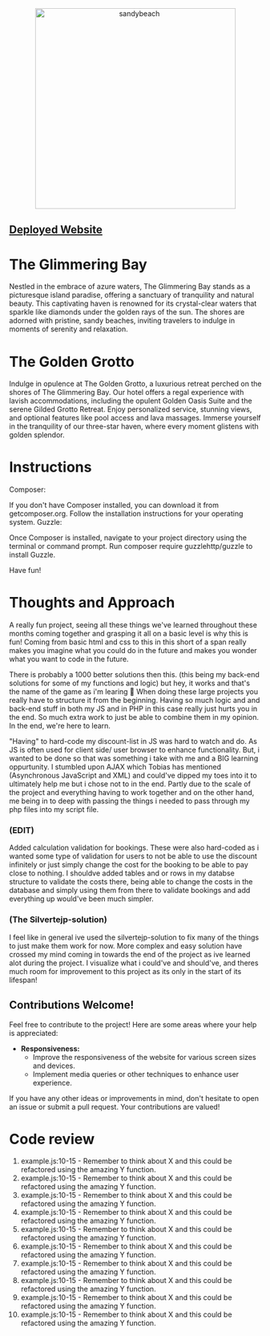 <div align="center">
    <img src="https://github.com/lucasackerberg/The-Golden-Grotto/assets/143884332/4400b28e-4909-4aa8-8ac7-96e4c6bb79b8" height="400" alt="sandybeach">
</div>

## [Deployed Website](http://lucasackerberg.se/thegoldengrotto)


# The Glimmering Bay

Nestled in the embrace of azure waters, The Glimmering Bay stands as a picturesque island paradise, offering a sanctuary of tranquility and natural beauty. This captivating haven is renowned for its crystal-clear waters that sparkle like diamonds under the golden rays of the sun. The shores are adorned with pristine, sandy beaches, inviting travelers to indulge in moments of serenity and relaxation.

# The Golden Grotto

Indulge in opulence at The Golden Grotto, a luxurious retreat perched on the shores of The Glimmering Bay. Our hotel offers a regal experience with lavish accommodations, including the opulent Golden Oasis Suite and the serene Gilded Grotto Retreat. Enjoy personalized service, stunning views, and optional features like pool access and lava massages. Immerse yourself in the tranquility of our three-star haven, where every moment glistens with golden splendor.

# Instructions
Composer:

If you don't have Composer installed, you can download it from getcomposer.org.
Follow the installation instructions for your operating system.
Guzzle:

Once Composer is installed, navigate to your project directory using the terminal or command prompt.
Run composer require guzzlehttp/guzzle to install Guzzle.

Have fun!

# Thoughts and Approach
A really fun project, seeing all these things we've learned throughout these months coming together and grasping it all on a basic level is why this is fun! Coming from basic html and css to this in this short of a span really makes you imagine what you could do in the future and makes you wonder what you want to code in the future.

There is probably a 1000 better solutions then this. (this being my back-end solutions for some of my functions and logic) but hey, it works and that's the name of the game as i'm learing 🚀
When doing these large projects you really have to structure it from the beginning. Having so much logic and and back-end stuff in both my JS and in PHP in this case really just hurts you in the end. So much extra work to just be able to combine them in my opinion. In the end, we're here to learn. 

"Having" to hard-code my discount-list in JS was hard to watch and do. As JS is often used for client side/ user browser to enhance functionality. But, i wanted to be done so that was something i take with me and a BIG learning oppurtunity. I stumbled upon AJAX which Tobias has mentioned (Asynchronous JavaScript and XML) and could've dipped my toes into it to ultimately help me but i chose not to in the end. Partly due to the scale of the project and everything having to work together and on the other hand, me being in to deep with passing the things i needed to pass through my php files into my script file.

### (EDIT)
Added calculation validation for bookings. These were also hard-coded as i wanted some type of validation for users to not be able to use the discount infinitely or just simply change the cost for the booking to be able to pay close to nothing. I shouldve added tables and or rows in my databse structure to validate the costs there, being able to change the costs in the database and simply using them from there to validate bookings and add everything up would've been much simpler.

### (The Silvertejp-solution)
I feel like in general ive used the silvertejp-solution to fix many of the things to just make them work for now. More complex and easy solution have crossed my mind coming in towards the end of the project as ive learned alot during the project. I visualize what i could've and should've, and theres much room for improvement to this project as its only in the start of its lifespan!

## Contributions Welcome!

Feel free to contribute to the project! Here are some areas where your help is appreciated:

- **Responsiveness:**
  - Improve the responsiveness of the website for various screen sizes and devices.
  - Implement media queries or other techniques to enhance user experience.

If you have any other ideas or improvements in mind, don't hesitate to open an issue or submit a pull request. Your contributions are valued!

# Code review

1. example.js:10-15 - Remember to think about X and this could be refactored using the amazing Y function.
2. example.js:10-15 - Remember to think about X and this could be refactored using the amazing Y function.
3. example.js:10-15 - Remember to think about X and this could be refactored using the amazing Y function.
4. example.js:10-15 - Remember to think about X and this could be refactored using the amazing Y function.
5. example.js:10-15 - Remember to think about X and this could be refactored using the amazing Y function.
6. example.js:10-15 - Remember to think about X and this could be refactored using the amazing Y function.
7. example.js:10-15 - Remember to think about X and this could be refactored using the amazing Y function.
8. example.js:10-15 - Remember to think about X and this could be refactored using the amazing Y function.
9. example.js:10-15 - Remember to think about X and this could be refactored using the amazing Y function.
10. example.js:10-15 - Remember to think about X and this could be refactored using the amazing Y function.
